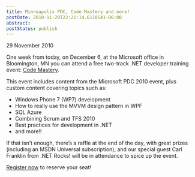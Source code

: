 ```yaml
---
title: Minneapolis PDC, Code Mastery and more!
postDate: 2010-11-29T22:21:14.6118541-06:00
abstract: 
postStatus: publish
---
```

29 November 2010

One week from today, on December 6, at the Microsoft office in Bloomington, MN you can attend a free two-track .NET developer training event: [Code Mastery](http://www.codemastery.com/).

This event includes content from the Microsoft PDC 2010 event, plus custom content covering topics such as:

- Windows Phone 7 (WP7) development
- How to really use the MVVM design pattern in WPF
- SQL Azure
- Combining Scrum and TFS 2010
- Best practices for development in .NET
- and more!!


If that isn’t enough, there’s a raffle at the end of the day, with great prizes (including an MSDN Universal subscription), and our special guest Carl Franklin from .NET Rocks! will be in attendance to spice up the event.

[Register now](http://www.magenic.com/Default.aspx?tabid=134&amp;id=39C5D10D-E9D6-DF11-881F-00304861CFBC) to reserve your seat!
